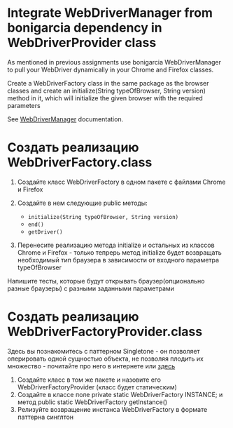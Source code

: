 # Integrate WebDriverManager from bonigarcia dependency in WebDriverProvider class

As mentioned in previous assignments use bonigarcia WebDriverManager to pull your WebDriver dynamically in your Сhrome and Firefox classes.

Create a WebDriverFactory class in the same package as the browser classes and create an initialize(String typeOfBrowser, String version) method in it,
which will initialize the given browser with the required parameters

See [WebDriverManager](https://github.com/bonigarcia/webdrivermanager/blob/master/README.md) documentation.


# Создать реализацию WebDriverFactory.class

1. Создайте класс WebDriverFactory в одном пакете с файлами Chrome и Firefox 

2. Создайте в нем следующие public методы:
   * `initialize(String typeOfBrowser, String version)`
   * `end()`
   * `getDriver()`
3. Перенесите реализацию метода initialize и остальных из классов Chrome и Firefox - только тепрерь метод initialize будет возвращать 
   необходимый тип браузера в зависимости от входного параметра typeOfBrowser

Напишите тесты, которые будут открывать браузер(опционально разные браузеры) с разными заданными параметрами

# Создать реализацию WebDriverFactoryProvider.class

Здесь вы познакомитесь с паттерном Singletone - он позволяет оперировать одной сущностью объекта, не позволяя плодить их множество - 
почитайте про него в интернете или [здесь](https://habr.com/ru/articles/27108/)

1. Создайте класс в том же пакете и назовите его WebDriverFactoryProvider (класс будет статическим)
2. Создайте в классе поле private static WebDriverFactory INSTANCE; и метод public static WebDriverFactory getInstance()
3. Релизуйте возвращение инстанса WebDriverFactory в формате паттерна синглтон